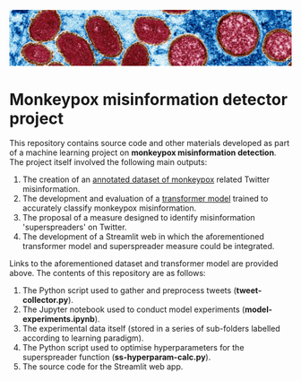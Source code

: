![Alt](/monkeypox-small.jpg "monkeypox-image")

# Monkeypox misinformation detector project

This repository contains source code and other materials developed as part of a machine learning project on **monkeypox misinformation detection**. The project itself involved the following main outputs:

1. The creation of an [annotated dataset of monkeypox](https://www.kaggle.com/datasets/stephencrone/monkeypox) related Twitter misinformation.
2. The development and evaluation of a [transformer model](https://huggingface.co/smcrone/monkeypox-misinformation) trained to accurately classify monkeypox misinformation.
3. The proposal of a measure designed to identify misinformation 'superspreaders' on Twitter.
4. The development of a Streamlit web in which the aforementioned transformer model and superspreader measure could be integrated.

Links to the aforementioned dataset and transformer model are provided above. The contents of this repository are as follows:

1. The Python script used to gather and preprocess tweets (**tweet-collector.py**).
2. The Jupyter notebook used to conduct model experiments (**model-experiments.ipynb**).
3. The experimental data itself (stored in a series of sub-folders labelled according to learning paradigm).
4. The Python script used to optimise hyperparameters for the superspreader function (**ss-hyperparam-calc.py**).
5. The source code for the Streamlit web app.
